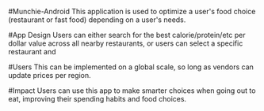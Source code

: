 #Munchie-Android
This application is used to optimize a user's food choice (restaurant or fast food) depending on a user's needs.

#App Design
Users can either search for the best calorie/protein/etc per dollar value across all nearby restaurants, or users can select a specific restaurant and

#Users
This can be implemented on a global scale, so long as vendors can update prices per region.

#Impact
Users can use this app to make smarter choices when going out to eat, improving their spending habits and food choices.
